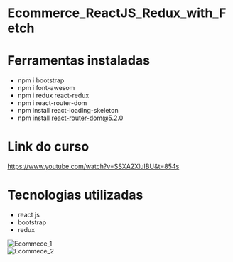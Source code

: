 # Ecommerce_ReactJS_Redux_with_Fetch
 

 # Ferramentas instaladas
 - npm i bootstrap
 - npm i font-awesom
 - npm i redux react-redux
 - npm i react-router-dom
 - npm install react-loading-skeleton
 - npm install react-router-dom@5.2.0

 # Link do curso
https://www.youtube.com/watch?v=SSXA2XluIBU&t=854s

# Tecnologias utilizadas
 - react js
 - bootstrap
 - redux 

![Ecommece_1](https://user-images.githubusercontent.com/20805453/148466258-4ceac00d-008f-498c-adaf-0a14cecf21d3.gif)
<br>
![Ecommece_2](https://user-images.githubusercontent.com/20805453/148466264-8d7abaae-9715-4222-b2b8-2f0587cc602d.gif)

